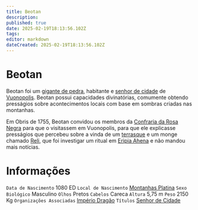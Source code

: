 ```yaml
---
title: Beotan
description: 
published: true
date: 2025-02-19T18:13:56.102Z
tags: 
editor: markdown
dateCreated: 2025-02-19T18:13:56.102Z
---
```


# Beotan
Beotan foi um [gigante de pedra](/fauna-e-flora/especies-inteligentes/gigante), habitante e [senhor de cidade](/rankings-e-titulos/imperio-dragao/senhor-de-cidade) de [Vuonopolis](/lugares/plano-material/drafeon/sudoeste-de-drafeon/vuonopolis). Beotan possui capacidades divinatórias, comumente obtendo presságios sobre acontecimentos locais com base em sombras criadas nas montanhas.

Em Obris de 1755, Beotan convidou os membros da [Confraria da Rosa Negra](/faccoes/faccoes-independentes/confraria-da-rosa-negra) para que o visitassem em Vuonopolis, para que ele explicasse presságios que percebeu sobre a vinda de um [terrasque](/fauna-e-flora/terrasque) e um monge chamado [Reli](/individuos/reli), que foi investigar um ritual em [Eripia Ahena](/lugares/plano-material/drafeon/sudoeste-de-drafeon/eripia-ahena) e não mandou mais notícias.

# Informações
`Data de Nascimento` 1080 ED
`Local de Nascimento` [Montanhas Platina](/lugares/plano-material/drafeon/sudoeste-de-drafeon)
`Sexo Biológico` Masculino
`Olhos` Pretos
`Cabelos` Careca
`Altura` 5,75 m
`Peso` 2150 Kg
`Organizações Associadas` [Império Dragão](/faccoes/nacoes/imperio-dragao#imperio-dragao)
`Títulos` [Senhor de Cidade](/rankings-e-titulos/imperio-dragao/senhor-de-cidade)